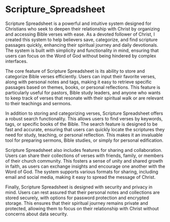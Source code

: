 ﻿# Scripture_Spreadsheet
Scripture Spreadsheet is a powerful and intuitive system designed for Christians who seek to deepen their relationship with Christ by organizing and accessing Bible verses with ease. As a devoted follower of Christ, I created this system to help believers save, categorize, and find scripture passages quickly, enhancing their spiritual journey and daily devotionals. The system is built with simplicity and functionality in mind, ensuring that users can focus on the Word of God without being hindered by complex interfaces.

The core feature of Scripture Spreadsheet is its ability to store and categorize Bible verses efficiently. Users can input their favorite verses, along with personal notes and tags, making it easy to retrieve specific passages based on themes, books, or personal reflections. This feature is particularly useful for pastors, Bible study leaders, and anyone who wants to keep track of verses that resonate with their spiritual walk or are relevant to their teachings and sermons.

In addition to storing and categorizing verses, Scripture Spreadsheet offers a robust search functionality. This allows users to find verses by keywords, tags, or specific books of the Bible. The search feature is designed to be fast and accurate, ensuring that users can quickly locate the scriptures they need for study, teaching, or personal reflection. This makes it an invaluable tool for preparing sermons, Bible studies, or simply for personal edification.

Scripture Spreadsheet also includes features for sharing and collaboration. Users can share their collections of verses with friends, family, or members of their church community. This fosters a sense of unity and shared growth in faith, as users can exchange insights and encourage one another with the Word of God. The system supports various formats for sharing, including email and social media, making it easy to spread the message of Christ.

Finally, Scripture Spreadsheet is designed with security and privacy in mind. Users can rest assured that their personal notes and collections are stored securely, with options for password protection and encrypted storage. This ensures that their spiritual journey remains private and protected, allowing them to focus on their relationship with Christ without concerns about data security.
